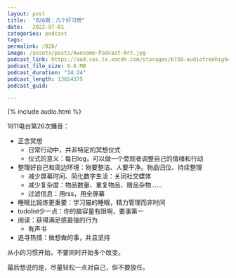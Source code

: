 ```yaml
---
layout: post
title:  "026期：几个好习惯"
date:   2022-07-01
categories: podcast
tags:
permalink: /026/
image: /assets/posts/Awesome-Podcast-Art.jpg
podcast_link: https://aod.cos.tx.xmcdn.com/storages/b738-audiofreehighqps/94/BE/GKwRIMAGfmPTAP75oAFrDftr.m4a
podcast_file_size: 0.6 MB
podcast_duration: "34:24"
podcast_length: 13654375
podcast_guid: 

---
```


{% include audio.html %}

1811电台第26次播音：

- 正念冥想
	- 日常行动中，并非特定的冥想仪式
	- 仪式的意义：每日log，可以做一个旁观者调整自己的情绪和行动
- 整理好自己和周边环境：物要整洁、人要干净。物品归位、持续整理
	- 减少屏幕时间、简化数字生活：关闭社交媒体
	- 减少复杂度：物品数量、重复物品、赠品杂物…… 
	- 过滤信息：用rss，用全屏幕 
- 睡眠比锻炼更重要：学习猫的睡眠，精力管理而非时间
- todolist少一点：你的脑容量有限啊，要事第一
- 阅读：获得满足感最强的行为
	- 有声书
- 追寻热情：做想做的事，并且坚持


从小的习惯开始，不要同时开始多个改变。

最后想说的是，尽量轻松一点对自己，但不要放任。

